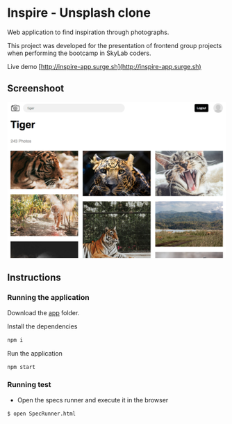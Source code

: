 
# Inspire - Unsplash clone

Web application to find inspiration through photographs.

This project was developed for the presentation of frontend group projects when performing the bootcamp in SkyLab coders.

Live demo [http://inspire-app.surge.sh](http://inspire-app.surge.sh)

## Screenshoot

![](./screenshoot.png)

## Instructions

### Running the application

Download the [app](./app) folder.

Install the dependencies

```sh
npm i
```

Run the application

```sh
npm start
```

### Running test

- Open the specs runner and execute it in the browser

````
$ open SpecRunner.html
````
